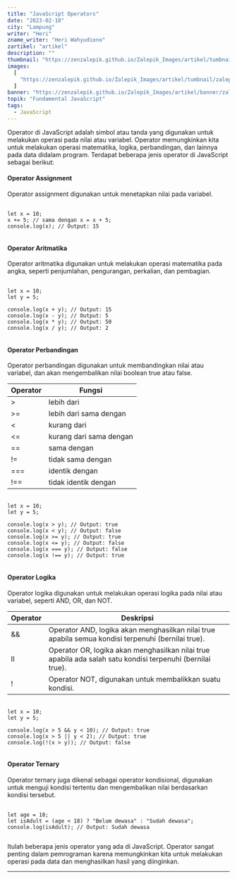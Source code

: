 ```yaml
---
title: "JavaScript Operators"
date: "2023-02-18"
city: "Lampung"
writer: "Heri"
zname_writer: "Heri Wahyudiono"
zartikel: "artikel"
description: ""
thumbnail: "https://zenzalepik.github.io/Zalepik_Images/artikel/tumbnail/zalepik_thumbnail_javascript%20operators.png"
images:
  [
    "https://zenzalepik.github.io/Zalepik_Images/artikel/tumbnail/zalepik_thumbnail_javascript%20operators.png",
  ]
banner: "https://zenzalepik.github.io/Zalepik_Images/artikel/banner/zalepik_banner_javascript%20operators.png"
topik: "Fundamental JavaScript"
tags:
  - JavaScript
---
```


Operator di JavaScript adalah simbol atau tanda yang digunakan untuk melakukan operasi pada nilai atau variabel. Operator memungkinkan kita untuk melakukan operasi matematika, logika, perbandingan, dan lainnya pada data didalam program. Terdapat beberapa jenis operator di JavaScript sebagai berikut:

#### Operator Assignment

Operator assignment digunakan untuk menetapkan nilai pada variabel.

<pre class="language-javascript">
  <code class="language-javascript">
let x = 10;
x += 5; // sama dengan x = x + 5;
console.log(x); // Output: 15
  </code>
</pre>

#### Operator Aritmatika

Operator aritmatika digunakan untuk melakukan operasi matematika pada angka, seperti penjumlahan, pengurangan, perkalian, dan pembagian.

<pre class="language-javascript">
  <code class="language-javascript">
let x = 10;
let y = 5;

console.log(x + y); // Output: 15
console.log(x - y); // Output: 5
console.log(x * y); // Output: 50
console.log(x / y); // Output: 2
  </code>
</pre>

#### Operator Perbandingan

Operator perbandingan digunakan untuk membandingkan nilai atau variabel, dan akan mengembalikan nilai boolean true atau false.

<div class="ztablewidthfull">

| Operator | Fungsi                  |
| -        | -                       |
| >        | lebih dari              |
| >=       | lebih dari sama dengan  |
| <        | kurang dari             |
| <=       | kurang dari sama dengan |
| ==       | sama dengan             |
| !=       | tidak sama dengan       |
| ===      | identik dengan          |
| !==      | tidak identik dengan    |

</div>

<div class="zbarisbaru"></div>

<pre class="language-javascript">
  <code class="language-javascript">
let x = 10;
let y = 5;

console.log(x > y); // Output: true
console.log(x < y); // Output: false
console.log(x >= y); // Output: true
console.log(x <= y); // Output: false
console.log(x === y); // Output: false
console.log(x !== y); // Output: true
  </code>
</pre>

#### Operator Logika

Operator logika digunakan untuk melakukan operasi logika pada nilai atau variabel, seperti AND, OR, dan NOT.

<div class="ztablewidthfull">

| Operator | Deskripsi                                                                                            |
| -  | -                                                                                                          |
| && | Operator AND, logika akan menghasilkan nilai true apabila semua kondisi terpenuhi (bernilai true).         |
| II | Operator OR, logika akan menghasilkan nilai true apabila ada salah satu kondisi terpenuhi (bernilai true). |
| !  | Operator NOT, digunakan untuk membalikkan suatu kondisi.                                           |

</div>

<div class="zbarisbaru"></div>

<pre class="language-javascript">
  <code class="language-javascript">
let x = 10;
let y = 5;

console.log(x > 5 && y < 10); // Output: true
console.log(x > 5 || y < 2); // Output: true
console.log(!(x > y)); // Output: false
  </code>
</pre>

#### Operator Ternary

Operator ternary juga dikenal sebagai operator kondisional, digunakan untuk menguji kondisi tertentu dan mengembalikan nilai berdasarkan kondisi tersebut.

<pre class="language-javascript">
  <code class="language-javascript">
let age = 18;
let isAdult = (age < 18) ? "Belum dewasa" : "Sudah dewasa";
console.log(isAdult); // Output: Sudah dewasa
  </code>
</pre>

Itulah beberapa jenis operator yang ada di JavaScript. Operator sangat penting dalam pemrograman karena memungkinkan kita untuk melakukan operasi pada data dan menghasilkan hasil yang diinginkan.


<div class="zbarisbaru"></div>
<div class="zbarisbaru"></div>

---
